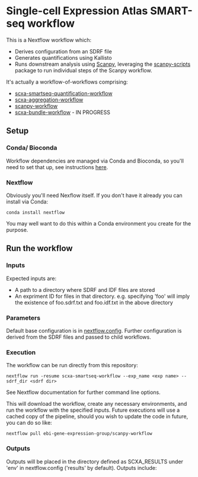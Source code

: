 # Single-cell Expression Atlas SMART-seq workflow

This is a Nextflow workflow which:

 * Derives configuration from an SDRF file
 * Generates quantifications using Kallisto
 * Runs downstream analysis using [Scanpy](https://scanpy.readthedocs.io/en/latest/), leveraging the [scanpy-scripts](https://github.com/ebi-gene-expression-group/scanpy-scripts) package to run individual steps of the Scanpy workflow.

It's actually a workflow-of-workflows comprising:

 * [scxa-smartseq-quantification-workflow](https://github.com/ebi-gene-expression-group/scxa-smartseq-quantification-workflow)
 * [scxa-aggregation-workflow](https://github.com/ebi-gene-expression-group/scxa-aggregation-workflow)
 * [scanpy-workflow](https://github.com/ebi-gene-expression-group/scanpy-workflow)
 * [scxa-bundle-workflow](https://github.com/ebi-gene-expression-group/scxa-bundle-workflow) - IN PROGRESS


## Setup

### Conda/ Bioconda

Workflow dependencies are managed via Conda and Bioconda, so you'll need to set that up, see instructions [here](https://bioconda.github.io/#install-conda). 

### Nextflow

Obviously you'll need Nexflow itself. If you don't have it already you can install via Conda:

```
conda install nextflow
```

You may well want to do this within a Conda environment you create for the purpose.

## Run the workflow

### Inputs

Expected inputs are:

 * A path to a directory where SDRF and IDF files are stored
 * An expriment ID for files in that directory. e.g. specifying 'foo' will imply the existence of foo.sdrf.txt and foo.idf.txt in the above directory 


### Parameters

Default base configuration is in [nextflow.config](nextflow.config). Further configuration is derived from the SDRF files and passed to child workflows.

### Execution

The workflow can be run directly from this repository:

```
nextflow run -resume scxa-smartseq-workflow --exp_name <exp name> --sdrf_dir <sdrf dir> 
```

See Nextflow documentation for further command line options.

This will download the workflow, create any necessary environments, and run the workflow with the specified inputs. Future executions will use a cached copy of the pipeline, should you wish to update the code in future, you can do so like:

```
nextflow pull ebi-gene-expression-group/scanpy-workflow
```

### Outputs

Outputs will be placed in the directory defined as SCXA_RESULTS under 'env' in nextflow.config ('results' by default). Outputs include:
